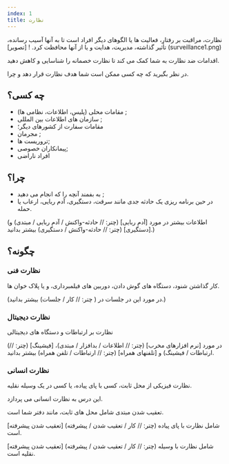 ```yaml
---
index: 1
title: نظارت
---
```

نظارت، مراقبت بر رفتار، فعالیت ها یا الگوهای دیگر افراد است تا به آنها آسیب رسانده، تأثیر گذاشته، مدیریت، هدایت و یا از آنها محافظت کرد.
! [تصویر] (surveillance1.png)

اقدامات ضد نظارت به شما کمک می کند تا نظارت خصمانه را شناسایی و کاهش دهید.

در نظر بگیرید که چه کسی ممکن است شما هدف نظارت قرار دهد و چرا.

## چه کسی؟

*   مقامات محلی (پلیس، اطلاعات، نظامی ها) ;
*   سازمان های اطلاعات بین المللی ;
*   مقامات سفارت از کشورهای دیگر؛
*   مجرمان ;
*   تروریست ها;
*   پیمانکاران خصوصی;
*   افراد ناراضی

## چرا؟

*   به بفمند آنچه را که انجام می دهید ;
*   در حین برنامه ریزی یک حادثه جدی مانند سرقت، دستگیری، آدم ربایی، ارعاب یا حمله.

(اطلاعات بیشتر در مورد [آدم ربایی] (چتر: // حادثه-واکنش / آدم ربایی / مبتدی) و [دستگیری] (چتر: // حادثه-واکنش / دستگیری) بیشتر بدانید.)

## چگونه؟

### نظارت فنی 

کار گذاشتن شنود، دستگاه های گوش دادن، دوربین های فیلمبرداری، و یا پلاک خوان ها.

(در مورد این در جلسات در ( چتر: // کار / جلسات) بیشتر بدانید.)

### نظارت دیجیتال 

نظارت بر ارتباطات و دستگاه های دیجیتالی 

(در مورد [نرم افزارهای مخرب] (چتر: // اطلاعات / بدافزار / مبتدی)، [فیشینگ] (چتر: // ارتباطات / فیشینگ) و [تلفنهای همراه] (چتر: // ارتباطات / تلفن همراه) بیشتر بدانید.

### نظارت انسانی

نظارت فیزیکی از محل ثابت، کسی با پای پیاده، یا کسی در یک وسیله نقلیه.

این درس به نظارت انسانی می پردازد.

تعقیب شدن مبتدی شامل محل های ثابت، مانند دفتر شما است.

[تعقیب شدن پیشرفته] (چتر: // کار / تعقیب شدن / پیشرفته) شامل نظارت با پای پیاده است.

[تعقیب شدن پیشرفته] (چتر: // کار / تعقیب شدن / پیشرفته) شامل نظارت با وسیله نقلیه است.